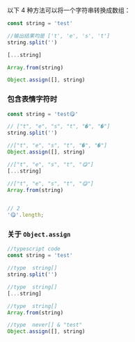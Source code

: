 以下 4 种方法可以将一个字符串转换成数组：

```javascript
const string = 'test'

//输出结果均是 ['t', 'e', 's', 't']
string.split('')

[...string]

Array.from(string)

Object.assign([], string)
```



### 包含表情字符时

```javascript
const string = 'test😋'

// ["t", "e", "s", "t", "�", "�"]
string.split('')  

//["t", "e", "s", "t", "�", "�"]
Object.assign([], string)

//["t", "e", "s", "t", "😋"]
[...string]

//["t", "e", "s", "t", "😋"]
Array.from(string)


// 2
'😋'.length; 
```



### 关于 `Object.assign`

```typescript
//typescript code
const string = 'test'

//type  string[]
string.split('')

//type  string[]
[...string]

//type  string[]
Array.from(string)

//type  never[] & "test"
Object.assign([], string)
```

